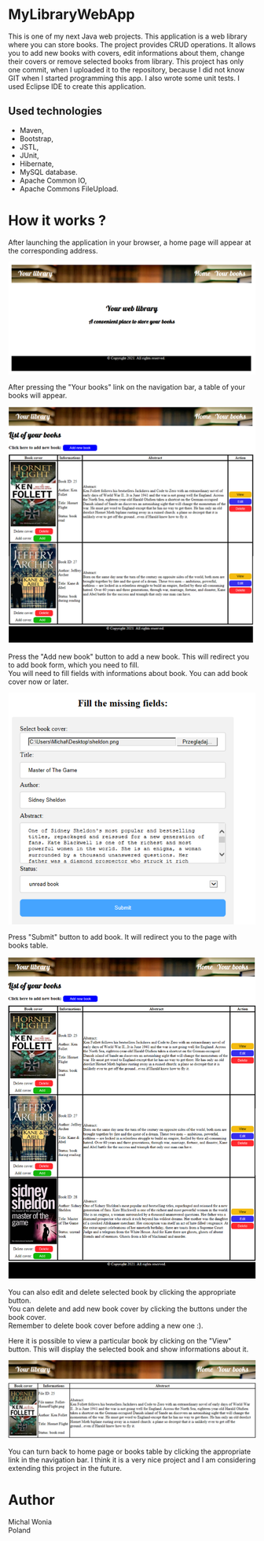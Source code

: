 # MyLibraryWebApp

This is one of my next Java web projects. 
This application is a web library where you can store books. The project provides CRUD operations.
It allows you to add new books with covers, edit informations about them, change their covers or remove selected books from library.
This project has only one commit, when I uploaded it to the repository, because I did not know GIT when I started programming this app.
I also wrote some unit tests. I used Eclipse IDE to create this application.

## Used technologies
- Maven,
- Bootstrap,
- JSTL,
- JUnit,
- Hibernate,
- MySQL database.
- Apache Common IO,
- Apache Commons FileUpload.

# How it works ?

After launching the application in your browser, a home page will appear at the corresponding address.

<img src="readmeImages/home.png">

After pressing the "Your books" link on the navigation bar, a table of your books will appear.

<img src="readmeImages/books2_.png">

Press the "Add new book" button to add a new book. 
This will redirect you to add book form, which you need to fill. </br>
You will need to fill fields with informations about book. You can add book cover now or later.

<img src="readmeImages/bookFormFilled.png">

Press "Submit" button to add book. It will redirect you to the page with books table.

<img src="readmeImages/books3.png">

You can also edit and delete selected book by clicking the appropriate button. </br>
You can delete and add new book cover by clicking the buttons under the book cover. </br>
Remember to delete book cover before adding a new one :).


Here it is possible to view a particular book by clicking on the "View" button.
This will display the selected book and show informations about it.

<img src="readmeImages/viewBook.png">

You can turn back to home page or books table by clicking the appropriate link in the navigation bar.
I think it is a very nice project and I am considering extending this project in the future.

# Author

Michal Wonia </br>
Poland
